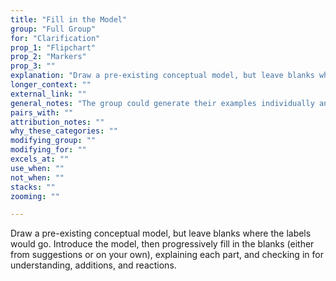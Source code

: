 ```yaml
---
title: "Fill in the Model"
group: "Full Group"
for: "Clarification"
prop_1: "Flipchart"
prop_2: "Markers"
prop_3: ""
explanation: "Draw a pre-existing conceptual model, but leave blanks where the labels would go. Introduce the model, then progressively fill in the blanks (either from suggestions or on your own), explaining each part, and checking in for understanding, additions, and reactions."
longer_context: ""
external_link: ""
general_notes: "The group could generate their examples individually and then do a go around to have them add to the model OR the group can say them outloud and the facilitator can add them to the model."
pairs_with: ""
attribution_notes: ""
why_these_categories: ""
modifying_group: ""
modifying_for: ""
excels_at: ""
use_when: ""
not_when: ""
stacks: ""
zooming: ""

---
```


Draw a pre-existing conceptual model, but leave blanks where the labels would go. Introduce the model, then progressively fill in the blanks (either from suggestions or on your own), explaining each part, and checking in for understanding, additions, and reactions.

